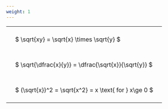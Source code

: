 ```yaml
---
weight: 1
---
```


<style type="text/css">
#T_e2e08 th.col_heading {
  text-align: left;
  font-size: 1em;
}
#T_e2e08 td {
  text-align: left;
  font-size: 1em;
  padding: 1.5em;
}
</style>
<table id="T_e2e08">
  <thead>
  </thead>
  <tbody>
    <tr>
      <td id="T_e2e08_row0_col0" class="data row0 col0" >$ \sqrt{xy} = \sqrt{x} \times \sqrt{y} $</td>
    </tr>
    <tr>
      <td id="T_e2e08_row1_col0" class="data row1 col0" >$ \sqrt{\dfrac{x}{y}} = \dfrac{\sqrt{x}}{\sqrt{y}} $</td>
    </tr>
    <tr>
      <td id="T_e2e08_row2_col0" class="data row2 col0" >$ (\sqrt{x})^2 = \sqrt{x^2} = x \text{ for } x\ge 0 $</td>
    </tr>
  </tbody>
</table>
